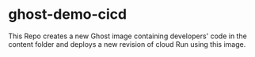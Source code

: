 # ghost-demo-cicd
This Repo creates a new Ghost image containing developers' code in the content folder and deploys a new revision of cloud Run using this image.